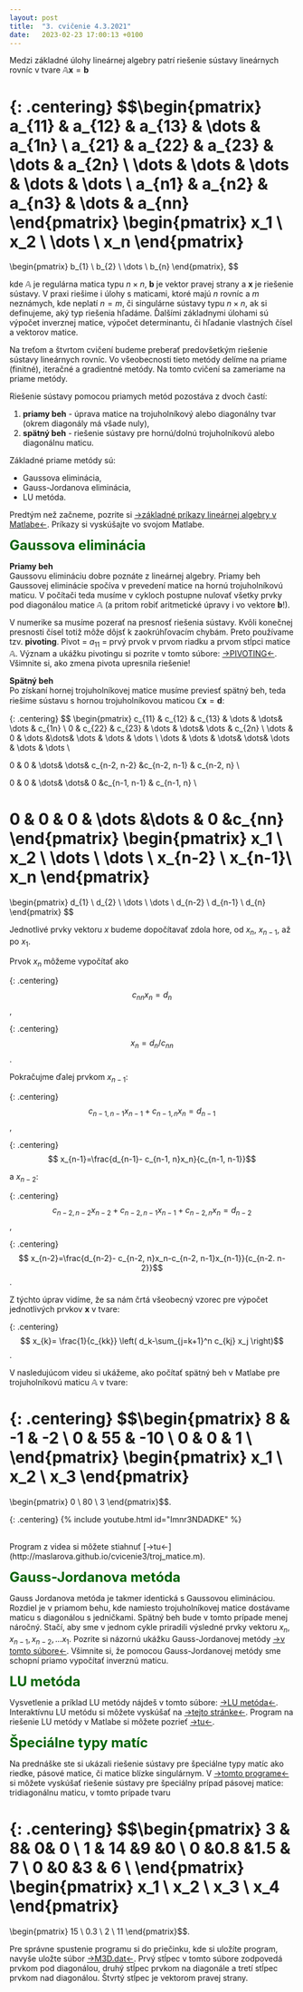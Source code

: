 ```yaml
---
layout: post
title:  "3. cvičenie 4.3.2021"
date:   2023-02-23 17:00:13 +0100
---
```


Medzi základné úlohy lineárnej algebry patrí riešenie sústavy lineárnych rovníc v tvare $\mathbb{A}\mathbf{x}=\mathbf{b}$

{: .centering}
$$\begin{pmatrix}
a_{11} & a_{12} & a_{13} & \dots & a_{1n} \\
a_{21} & a_{22} & a_{23} & \dots & a_{2n} \\
\dots  & \dots  & \dots  & \dots & \dots  \\
a_{n1} & a_{n2} & a_{n3} & \dots & a_{nn}
\end{pmatrix}
\begin{pmatrix}
x_1 \\ x_2 \\ \dots \\ x_n
\end{pmatrix}
=
\begin{pmatrix}
b_{1} \\ b_{2} \\ \dots \\ b_{n}
\end{pmatrix},
$$

kde $\mathbb{A}$ je regulárna matica typu $n \times n$, $\mathbf{b}$ je vektor pravej strany a $\mathbf{x}$ je riešenie sústavy. V praxi riešime i úlohy s maticami, ktoré majú $n$ rovníc a $m$ neznámych, kde neplatí $n=m$, či singulárne sústavy typu $n\times n$, ak si definujeme, aký typ riešenia hľadáme. Ďalšími základnymi úlohami sú výpočet inverznej matice, výpočet determinantu, či hľadanie vlastných čísel a vektorov matice.<br>

Na treťom a štvrtom cvičení budeme preberať predovšetkým riešenie sústavy lineárnych rovníc. Vo všeobecnosti tieto metódy delíme na priame (finitné), iteračné a gradientné metódy. Na tomto cvičení sa zameriame na priame metódy. <br>

Riešenie sústavy pomocou priamych metód pozostáva z dvoch častí:
1. <b>priamy beh</b> - úprava matice na trojuholníkový alebo diagonálny tvar (okrem diagonály má všade nuly), 
2. <b>spätný beh</b> - riešenie sústavy pre hornú/dolnú trojuholníkovú alebo diagonálnu maticu.


Základné priame metódy sú:
- Gaussova eliminácia,
- Gauss-Jordanova eliminácia,
- LU metóda.

Predtým než začneme, pozrite si [->základné príkazy lineárnej algebry v Matlabe<-](http://maslarova.github.io/cvicenie3/cviceni3a.pdf). Príkazy si vyskúšajte vo svojom Matlabe.
<br>

<span style="color:DarkGreen"> <font size="+2"><b>Gaussova eliminácia</b></font></span><br>

<b>Priamy beh</b><br>
Gaussovu elimináciu dobre poznáte z lineárnej algebry. Priamy beh Gaussovej eliminácie spočíva v prevedení matice na hornú trojuholníkovú maticu. V počítači teda musíme v cykloch postupne nulovať všetky prvky pod diagonálou matice $\mathbb{A}$ (a pritom robiť aritmetické úpravy i vo vektore $\mathbf{b}$!).<bf>

V numerike sa musíme pozerať na presnosť riešenia sústavy. Kvôli konečnej presnosti čísel totiž môže dôjsť k zaokrúhľovacím chybám. Preto používame tzv. <b>pivoting</b>.
Pivot = $a_{11}$ = prvý prvok v prvom riadku a prvom stĺpci matice $\mathbb{A}$.
Význam a ukážku pivotingu si pozrite v tomto súbore: [->PIVOTING<-](http://maslarova.github.io/cvicenie3/priklad_pivoting.pdf). Všimnite si, ako zmena pivota upresnila riešenie!
<br>


<b>Spätný beh</b><br>
Po získaní hornej trojuholníkovej matice musíme previesť spätný beh, teda riešime sústavu s hornou trojuholníkovou maticou $\mathbb{C}\mathbf{x}=\mathbf{d}$:

{: .centering}
$$
\begin{pmatrix}
c_{11} & c_{12} & c_{13} & \dots & \dots&  \dots & c_{1n} \\
0 & c_{22} & c_{23} & \dots & \dots&  \dots & c_{2n} \\
\dots  & 0  & \dots &\dots&   \dots  & \dots & \dots  \\
\dots  & \dots  & \dots& \dots&    \dots  & \dots & \dots  \\


0 & 0 &  \dots& \dots& c_{n-2, n-2}  &c_{n-2, n-1}  & c_{n-2, n} \\

0 & 0 &  \dots& \dots& 0 &c_{n-1, n-1}  & c_{n-1, n} \\

0 & 0 & 0 & \dots &\dots & 0 &c_{nn} 
\end{pmatrix}
\begin{pmatrix}
x_1 \\ x_2 \\ \dots \\ \dots \\ x_{n-2} \\ x_{n-1}\\ x_n 
\end{pmatrix}
=
\begin{pmatrix}
d_{1} \\ d_{2} \\ \dots \\ \dots \\ d_{n-2} \\ d_{n-1} \\ d_{n}
\end{pmatrix}
$$

Jednotlivé prvky vektoru $x$ budeme dopočítavať zdola hore, od $x_n$, $x_{n-1}$, až po $x_1$. 



Prvok $x_n$ môžeme vypočítať ako

{: .centering}
$$c_{nn} x_n=d_n$$,

{: .centering}
$$x_n=d_n/c_{nn}$$.

Pokračujme ďalej prvkom $x_{n-1}$:

{: .centering}
$$c_{n-1, n-1} x_{n-1}+ c_{n-1, n}x_n=d_{n-1}$$,

{: .centering}
$$ x_{n-1}=\frac{d_{n-1}- c_{n-1, n}x_n}{c_{n-1, n-1}}$$

a $x_{n-2}$: 

{: .centering}
$$c_{n-2, n-2} x_{n-2}+c_{n-2, n-1} x_{n-1}+ c_{n-2, n}x_n=d_{n-2}$$,

{: .centering}
$$ x_{n-2}=\frac{d_{n-2}- c_{n-2, n}x_n-c_{n-2, n-1}x_{n-1}}{c_{n-2. n-2}}$$.


Z týchto úprav vidíme, že sa nám črtá všeobecný vzorec pre výpočet jednotlivých prvkov $\mathbf{x}$ v tvare:

{: .centering}
$$ x_{k}= \frac{1}{c_{kk}} \left( d_k-\sum_{j=k+1}^n c_{kj} x_j \right)$$.




V nasledujúcom videu si ukážeme, ako počítať spätný beh v Matlabe pre trojuholníkovú maticu $\mathbb{A}$ v tvare:

{: .centering}
$$\begin{pmatrix}
8 & -1 & -2  \\
0 & 55 & -10  \\
0 & 0 & 1  \\ 
\end{pmatrix}
\begin{pmatrix}
x_1 \\ x_2 \\  x_3 
\end{pmatrix}
=
\begin{pmatrix}
0 \\ 80 \\   3
\end{pmatrix}$$.

{: .centering}
{% include youtube.html id="Imnr3NDADKE" %}

<br>
Program z videa si môžete stiahnuť [->tu<-](http://maslarova.github.io/cvicenie3/troj_matice.m).<br>

<span style="color:DarkGreen"> <font size="+2"><b>Gauss-Jordanova metóda</b></font></span><br>

Gauss Jordanova metóda je takmer identická s Gaussovou elimináciou. Rozdiel je v priamom behu, kde namiesto trojuholníkovej matice dostávame maticu s diagonálou s jedničkami. Spätný beh bude v tomto prípade menej náročný. Stačí, aby sme v jednom cykle priradili výsledné prvky vektoru $x_n,x_{n-1},x_{n-2},...x_{1}$. Pozrite si názornú ukážku Gauss-Jordanovej metódy [->v tomto súbore<-](http://maslarova.github.io/cvicenie3/priklad_GJ.pdf). Všimnite si, že pomocou Gauss-Jordanovej metódy sme schopní priamo vypočítať inverznú maticu.

<span style="color:DarkGreen"> <font size="+2"><b>LU metóda</b></font></span><br>

Vysvetlenie a príklad LU metódy nájdeš v tomto súbore: [->LU metóda<-](http://maslarova.github.io/cvicenie4/LU.pdf). Interaktívnu LU metódu si môžete vyskúšať na [->tejto stránke<-](https://epxx.co/artigos/ludecomp.html).
Program na riešenie LU metódy v Matlabe si môžete pozrieť [->tu<-](http://maslarova.github.io/cvicenie3/lu_decom.m).

<span style="color:DarkGreen"> <font size="+2"><b>Špeciálne typy matíc</b></font></span><br>

Na prednáške ste si ukázali riešenie sústavy pre špeciálne typy matíc ako riedke, pásové matice, či matice blízke singulárnym.
V [->tomto programe<-](http://maslarova.github.io/cvicenie3/tridiagmat.m) si môžete vyskúšať riešenie sústavy pre špeciálny prípad pásovej matice: tridiagonálnu maticu, v tomto prípade tvaru

{: .centering}
$$\begin{pmatrix}
3 & 8& 0& 0 \\
1 & 14 &9 &0  \\
0 &0.8 &1.5 & 7  \\
0 &0 &3  & 6  \\
\end{pmatrix}
\begin{pmatrix}
x_1 \\ x_2 \\  x_3 \\ x_4
\end{pmatrix}
=
\begin{pmatrix}
15 \\ 0.3 \\ 2 \\ 11 
\end{pmatrix}$$.

Pre správne spustenie programu si do priečinku, kde si uložíte program, navyše uložte súbor [->M3D.dat<-](http://maslarova.github.io/cvicenie3/M3D.dat).
Prvý stĺpec v tomto súbore zodpovedá prvkom pod diagonálou, druhý stĺpec prvkom na diagonále a tretí stĺpec prvkom nad diagonálou. Štvrtý stĺpec je vektorom pravej strany.




